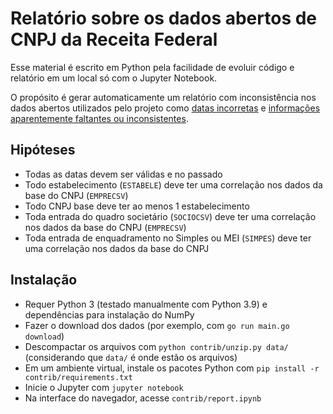 # Relatório sobre os dados abertos de CNPJ da Receita Federal

Esse material é escrito em Python pela facilidade de evoluir código e relatório em um local só com o Jupyter Notebook.

O propósito é gerar automaticamente um relatório com inconsistência nos dados abertos utilizados pelo projeto como [datas incorretas](https://twitter.com/cuducos/status/1479078346248097793) e [informações aparentemente faltantes ou inconsistentes](https://github.com/cuducos/minha-receita/issues/37#issuecomment-1006069395).

## Hipóteses

* Todas as datas devem ser válidas e no passado
* Todo estabelecimento (`ESTABELE`) deve ter uma correlação nos dados da base do CNPJ (`EMPRECSV`)
* Todo CNPJ base deve ter ao menos 1 estabelecimento
* Toda entrada do quadro societário (`SOCIOCSV`) deve ter uma correlação nos dados da base do CNPJ (`EMPRECSV`)
* Toda entrada de enquadramento no Simples ou MEI (`SIMPES`) deve ter uma correlação nos dados da base do CNPJ

## Instalação

* Requer Python 3 (testado manualmente com Python 3.9) e dependências para instalação do NumPy
* Fazer o download dos dados (por exemplo, com `go run main.go download`)
* Descompactar os arquivos com `python contrib/unzip.py data/` (considerando que `data/` é onde estão os arquivos)
* Em um ambiente virtual, instale os pacotes Python com `pip install -r contrib/requirements.txt`
* Inicie o Jupyter com `jupyter notebook`
* Na interface do navegador, acesse `contrib/report.ipynb`

